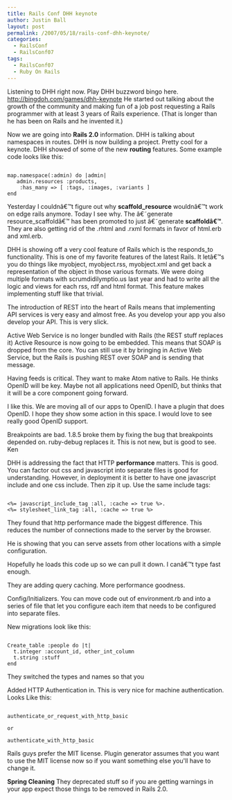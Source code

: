 ```yaml
---
title: Rails Conf DHH keynote
author: Justin Ball
layout: post
permalink: /2007/05/18/rails-conf-dhh-keynote/
categories:
  - RailsConf
  - RailsConf07
tags:
  - RailsConf07
  - Ruby On Rails
---
```


Listening to DHH right now.  Play DHH buzzword bingo here. http://bingdoh.com/games/dhh-keynote He started out talking about the growth of the community and making fun of a job post requesting a Rails programmer with at least 3 years of Rails experience.  (That is longer than he has been on Rails and he invented it.)

Now we are going into <strong>Rails 2.0</strong> information.  DHH is talking about namespaces in routes.  DHH is now building a project.  Pretty cool for a keynote.  DHH showed of some of the new <strong>routing</strong> features.  Some example code looks like this:

<pre><code class="ruby">
map.namespace(:admin) do |admin|
   admin.resources :products,
 	:has_many => [ :tags, :images, :variants ]
end
</pre></code>

Yesterday I couldnâ€™t figure out why <strong>scaffold_resource</strong> wouldnâ€™t work on edge rails anymore.  Today I see why.  The â€˜generate resource_scaffoldâ€™ has been promoted to just â€˜generate <strong>scaffoldâ€™</strong>.  They are also getting rid of the .rhtml and .rxml formats in favor of html.erb and xml.erb.

 DHH is showing off a very cool feature of Rails which is the responds_to functionality.  This is one of my favorite features of the latest Rails.  It letâ€™s you do things like myobject, myobject.rss, myobject.xml and get back a representation of the object in those various formats.   We were doing multiple formats with scrumdidilymptio.us last year and had to write all the logic and views for each rss, rdf and html format.  This feature makes implementing stuff like that trivial.

The introduction of REST into the heart of Rails means that implementing API services is very easy and almost free.  As you develop your app you also develop your API.  This is very slick.

Active Web Service is no longer bundled with Rails (the REST stuff replaces it) Active Resource is now going to be embedded.  This means that SOAP is dropped from the core.  You can still use it by bringing in Active Web Service, but the Rails is pushing REST over SOAP and is sending that message.

Having feeds is critical.  They want to make Atom native to Rails.  He thinks OpenID will be key.  Maybe not all applications need OpenID, but thinks that it will be a core component going forward.

I like this.  We are moving all of our apps to OpenID.  I have a plugin that does OpenID.  I hope they show some action in this space.  I would love to see really good OpenID support.

Breakpoints are bad.  1.8.5 broke them by fixing the bug that breakpoints depended on.  ruby-debug replaces it.  This is not new, but is good to see.  Ken

DHH is addressing the fact that HTTP <strong>performance</strong> matters.  This is good.  You can factor out css and javascript into separate files is good for understanding.  However, in deployment it is better to have one javascript include and one css include.  Then zip it up.  Use the same include tags:

<pre><code class="ruby">
<%= javascript_include_tag :all, :cache => true %>.
<%= stylesheet_link_tag :all, :cache => true %>
</pre></code>

They found that http performance made the biggest difference.  This reduces the number of connections made to the server by the browser.

He is showing that you can serve assets from other locations with a simple configuration.

Hopefully he loads this code up so we can pull it down.  I canâ€™t type fast enough.

They are adding query caching.  More performance goodness.

Config/Initializers.  You can move code out of environment.rb and into a series of file that let you configure each item that needs to be configured into separate files.

New migrations look like this:
<pre><code class="ruby">
Create_table :people do |t|
  t.integer :account_id, other_int_column
  t.string :stuff
end
</pre></code>
They switched the types and names so that you

Added HTTP Authentication in.  This is very nice for machine authentication. Looks Like this:

<pre><code class="ruby">
authenticate_or_request_with_http_basic

or

authenticate_with_http_basic
</pre></code>

Rails guys prefer the MIT license.  Plugin generator assumes that you want to use the MIT license now so if you want something else you'll have to change it.

<strong>Spring Cleaning</strong>
They deprecated stuff so if you are getting warnings in your app expect those things to be removed in Rails 2.0.




